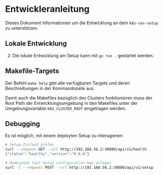 # Entwickleranleitung

Dieses Dokument Informationen um die Entwicklung an dem `k8s-ces-setup` zu unterstützen.

## Lokale Entwicklung

2. Die lokale Entwicklung am Setup kann mit `go run .` gestartet werden.

## Makefile-Targets

Der Befehl `make help` gibt alle verfügbaren Targets und deren Beschreibungen in der Kommandozeile aus.

Damit auch die Makefiles bezüglich des Clusters funktionieren muss der Root Path der Entwicklungsumgebung in den 
Makefiles unter der Umgebungsvariable `K8S_CLUSTER_ROOT` eingetragen werden.

## Debugging

Es ist möglich, mit einem deployten Setup zu interagieren:

```bash
# Setup-Zustand prüfen
curl --request GET --url http://192.168.56.2:30080/api/v1/health
{"status":"healthy","version":"0.0.0"}

# Namespace laut Setup configuration map anlegen
curl -I --request POST --url http://192.168.56.2:30080/api/v1/setup
```
